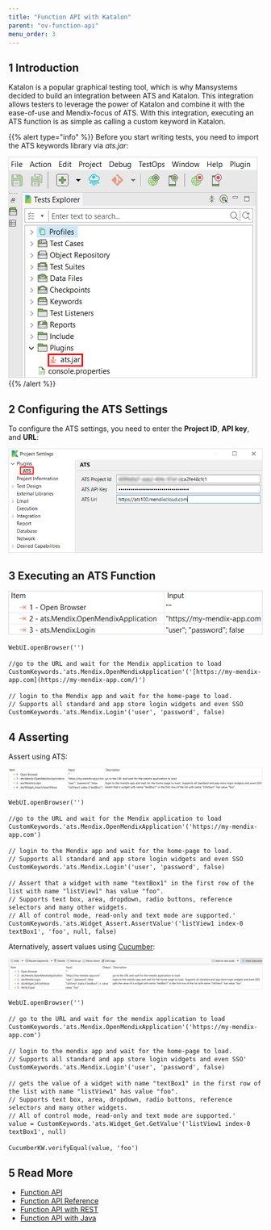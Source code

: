 ```yaml
---
title: "Function API with Katalon"
parent: "ov-function-api"
menu_order: 3
---
```


## 1 Introduction

Katalon is a popular graphical testing tool, which is why Mansystems decided to build an integration between ATS and Katalon. This integration allows testers to leverage the power of Katalon and combine it with the ease-of-use and Mendix-focus of ATS. With this integration, executing an ATS function is as simple as calling a custom keyword in Katalon.

{{% alert type="info" %}}
Before you start writing tests, you need to import the ATS keywords library via *ats.jar*:<br />

![](attachments/ov-function-api/library.png)
{{% /alert %}}

## 2 Configuring the ATS Settings

To configure the ATS settings, you need to enter the **Project ID**, **API key**, and **URL**:

![](attachments/ov-function-api/settings.png)

## 3 Executing an ATS Function

![](attachments/ov-function-api/executing.png)

```
WebUI.openBrowser('')

//go to the URL and wait for the Mendix application to load
CustomKeywords.'ats.Mendix.OpenMendixApplication'('[https://my-mendix-app.com](https://my-mendix-app.com/)')

// login to the Mendix app and wait for the home-page to load.  
// Supports all standard and app store login widgets and even SSO
CustomKeywords.'ats.Mendix.Login'('user', 'password', false)
```

## 4 Asserting

Assert using ATS:

![](attachments/ov-function-api/assert1.png)

```
WebUI.openBrowser('')

//go to the URL and wait for the Mendix application to load
CustomKeywords.'ats.Mendix.OpenMendixApplication'('https://my-mendix-app.com')

// login to the Mendix app and wait for the home-page to load.  
// Supports all standard and app store login widgets and even SSO
CustomKeywords.'ats.Mendix.Login'('user', 'password', false)

// Assert that a widget with name "textBox1" in the first row of the list with name "listView1" has value "foo". 
// Supports text box, area, dropdown, radio buttons, reference selectors and many other widgets.
// All of control mode, read-only and text mode are supported.'
CustomKeywords.'ats.Widget_Assert.AssertValue'('listView1 index-0 textBox1', 'foo', null, false)
```

Aternatively, assert values using [Cucumber](https://cucumber.io/):

![](attachments/ov-function-api/assert2.png)

```
WebUI.openBrowser('')
        
// go to the URL and wait for the mendix application to load
CustomKeywords.'ats.Mendix.OpenMendixApplication'('https://my-mendix-app.com')

// login to the mendix app and wait for the home-page to load.
// Supports all standard and app store login widgets and even SSO'
CustomKeywords.'ats.Mendix.Login'('user', 'password', false)

// gets the value of a widget with name "textBox1" in the first row of the list with name "listView1" has value "foo". 
// Supports text box, area, dropdown, radio buttons, reference selectors and many other widgets.
// All of control mode, read-only and text mode are supported.'
value = CustomKeywords.'ats.Widget_Get.GetValue'('listView1 index-0 textBox1', null)

CucumberKW.verifyEqual(value, 'foo')
```

## 5 Read More

* [Function API](rg-two-function-api)
* [Function API Reference](rg-two-function-api-reference)
* [Function API with REST](ov-function-api-rest)
* [Function API with Java](ov-function-api-java)
